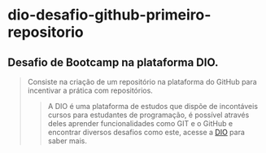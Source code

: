 # dio-desafio-github-primeiro-repositorio
Desafio de Bootcamp na plataforma DIO.
---------------	
> Consiste na criação de um repositório na plataforma do GitHub para incentivar a prática com repositórios.
>
>> A DIO é uma plataforma de estudos que dispõe de incontáveis cursos para estudantes de programação, é possível através deles aprender funcionalidades como GIT e o GitHub e encontrar diversos desafios como este, acesse a [DIO](https://web.dio.me/home) para saber mais.
